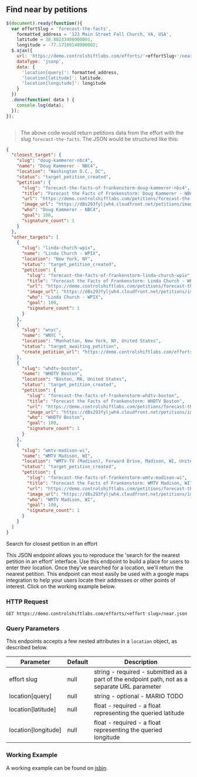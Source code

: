 ## Find near by petitions

```js
$(document).ready(function(){
  var effortSlug = 'forecast-the-facts',
    formatted_address = '123 Main Street Fall Church, VA, USA',
    latitude = 38.88233400000001,
    longitude = -77.17109140000002;
  $.ajax({
    url: 'https://demo.controlshiftlabs.com/efforts/'+effortSlug+'/near.json',
    dataType: 'jsonp',
    data: {
      'location[query]': formatted_address,
      'location[latitude]': latitude,
      'location[longitude]': longitude
    }
  })
  .done(function( data ) {
    console.log(data);
  });
});



```

> The above code would return petitions data from the effort with the slug `forecast-the-facts`.  The JSON would be structured like this:

```json
{
  "closest_target": {
    "slug": "doug-kammerer-nbc4",
    "name": "Doug Kammerer - NBC4",
    "location": "Washington D.C., DC",
    "status": "target_petition_created",
    "petition": {
      "slug": "forecast-the-facts-of-frankenstorm-doug-kammerer-nbc4",
      "title": "Forecast the Facts of Frankenstorm: Doug Kammerer - NBC4",
      "url": "https://demo.controlshiftlabs.com/petitions/forecast-the-facts-of-frankenstorm-doug-kammerer-nbc4",
      "image_url": "https://d8s293fyljwh4.cloudfront.net/petitions/images/2139/hero/forecast.png?1351625677",
      "who": "Doug Kammerer - NBC4",
      "goal": 100,
      "signature_count": 1
    }
  },
  "other_targets": [
    {
      "slug": "linda-church-wpix",
      "name": "Linda Church - WPIX",
      "location": "New York, NY",
      "status": "target_petition_created",
      "petition": {
        "slug": "forecast-the-facts-of-frankenstorm-linda-church-wpix",
        "title": "Forecast the Facts of Frankenstorm: Linda Church - WPIX",
        "url": "https://demo.controlshiftlabs.com/petitions/forecast-the-facts-of-frankenstorm-linda-church-wpix",
        "image_url": "https://d8s293fyljwh4.cloudfront.net/petitions/images/2137/hero/forecast.png?1351625520",
        "who": "Linda Church - WPIX",
        "goal": 100,
        "signature_count": 1
      }
    },
    {
      "slug": "wnyc",
      "name": "WNYC ",
      "location": "Manhattan, New York, NY, United States",
      "status": "target_awaiting_petition",
      "create_petition_url": "https://demo.controlshiftlabs.com/efforts/forecast-the-facts/petitions/creating?target_id=5148"
    },
    {
      "slug": "whdtv-boston",
      "name": "WHDTV Boston",
      "location": "Boston, MA, United States",
      "status": "target_petition_created",
      "petition": {
        "slug": "forecast-the-facts-of-frankenstorm-whdtv-boston",
        "title": "Forecast the Facts of Frankenstorm: WHDTV Boston",
        "url": "https://demo.controlshiftlabs.com/petitions/forecast-the-facts-of-frankenstorm-whdtv-boston",
        "image_url": "https://d8s293fyljwh4.cloudfront.net/petitions/images/28044/hero/forecast.png?1405015225",
        "who": "WHDTV Boston",
        "goal": 100,
        "signature_count": 1
      }
    },
    {
      "slug": "wmtv-madison-wi",
      "name": "WMTV Madison, WI",
      "location": "WMTV-TV (Madison), Forward Drive, Madison, WI, United States",
      "status": "target_petition_created",
      "petition": {
        "slug": "forecast-the-facts-of-frankenstorm-wmtv-madison-wi",
        "title": "Forecast the Facts of Frankenstorm: WMTV Madison, WI",
        "url": "https://demo.controlshiftlabs.com/petitions/forecast-the-facts-of-frankenstorm-wmtv-madison-wi",
        "image_url": "https://d8s293fyljwh4.cloudfront.net/petitions/images/102705/hero/forecast.png?1429199472",
        "who": "WMTV Madison, WI",
        "goal": 100,
        "signature_count": 1
      }
    }
  ]
}
```

Search for closest petition in an effort

This JSON endpoint allows you to reproduce the 'search for the nearest petition in an effort' interface. Use this endpoint to build a place for users to enter their location. Once they've searched for a location, we'll return the nearest petition. This endpoint can most easily be used with a google maps integration to help your users locate their addresses or other points of interest.  Click on the working example below.

### HTTP Request

`GET https://demo.controlshiftlabs.com/efforts/<effort slug>/near.json`

### Query Parameters

This endpoints accepts a few nested attributes in a `location` object, as described below.

Parameter | Default | Description
--------- | ------- | -----------
effort slug | null | string - required - submitted as a part of the endpoint path, not as a separate URL parameter
location[query] | null | string - optional - MARIO TODO
location[latitude] | null | float - required - a float representing the queried latitude
location[longitude] | null | float - required - a float representing the queried longitude

### Working Example

A working example can be found on [jsbin](#not-implemented).
